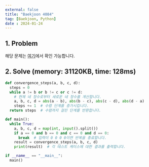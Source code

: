 ```yaml
---
external: false
title: "Baekjoon 4084"
tag: [Baekjoon, Python]
date : 2024-01-24
---
```


## 1. Problem

해당 문제는 [여기](https://www.acmicpc.net/problem/4084)에서 확인 가능합니다.

## 2. Solve (memory: 31120KB, time: 128ms)

```python
def convergence_steps(a, b, c, d):
  steps = 0
  while a != b or b != c or c != d:
    # 현재 네 정수로부터 새로운 네 정수를 계산합니다.
    a, b, c, d = abs(a - b), abs(b - c), abs(c - d), abs(d - a)
    steps += 1  # 수렴 단계를 증가시킵니다.
  return steps  # 수렴까지 걸린 단계를 반환합니다.

def main():
  while True:
    a, b, c, d = map(int, input().split())
    if a == 0 and b == 0 and c == 0 and d == 0:
      break  # 입력이 0 0 0 0이면 반복을 종료합니다.
    result = convergence_steps(a, b, c, d)
    print(result)  # 각 테스트 케이스에 대한 결과를 출력합니다.

if __name__ == "__main__":
  main()
```
